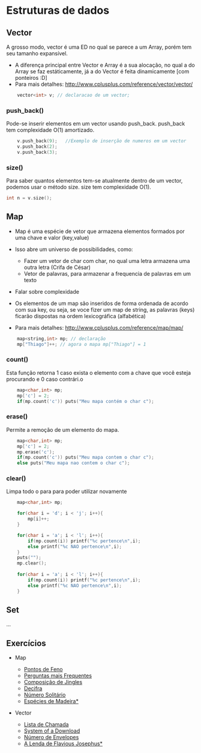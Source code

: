 
# Estruturas de dados 


## Vector

A grosso modo, vector é uma ED no qual se parece a um Array, porém tem seu tamanho expansível. 
- A diferença principal entre Vector e Array é a sua alocação, no qual a do Array se faz estáticamente, já a do Vector é feita dinamicamente [com ponteiros :D]
- Para mais detalhes: http://www.cplusplus.com/reference/vector/vector/

```cpp
	vector<int> v; // declaracao de um vector;
```


### push_back()

Pode-se inserir elementos em um vector usando push_back. push_back tem complexidade O(1) amortizado. 

```cpp
	v.push_back(9);   //Exemplo de inserção de numeros em um vector
	v.push_back(2);
	v.push_back(3);
```


### size()
Para saber quantos elementos tem-se atualmente dentro de um vector, podemos usar o método size. size tem complexidade O(1).
```cpp
int n = v.size();
```

## Map

- Map é uma espécie de vetor que armazena elementos formados por uma chave e valor (key,value)
- Isso abre um universo de possibilidades, como:
	- Fazer um vetor de char com char, no qual uma letra armazena uma outra letra (Crifa de César)
	- Vetor de palavras, para armazenar a frequencia de palavras em um texto

- Falar sobre complexidade 
- Os elementos de um map são inseridos de forma ordenada de acordo com sua key, ou seja, se voce fizer um     map de string, as palavras (keys) ficarão dispostas na ordem lexicográfica (alfabética)
- Para mais detalhes: http://www.cplusplus.com/reference/map/map/
```cpp
    map<string,int> mp; // declaração 
    mp["Thiago"]++; // agora o mapa mp["Thiago"] = 1
```
### count()
Esta função retorna 1 caso exista o elemento com a chave que você esteja procurando e 0 caso contrári.o
```cpp
	map<char,int> mp;
	mp['c'] = 2; 
	if(mp.count('c')) puts("Meu mapa contém o char c");
```
### erase()
Permite a remoção de um elemento do mapa.
```cpp
	map<char,int> mp;
	mp['c'] = 2; 
	mp.erase('c');
	if(mp.count('c')) puts("Meu mapa contem o char c");
	else puts("Meu mapa nao contem o char c");
```
### clear()
Limpa todo o para para poder utilizar novamente
```cpp
	map<char,int> mp;

	for(char i = 'd'; i < 'j'; i++){
		mp[i]++;
	}

	for(char i = 'a'; i < 'l'; i++){
		if(mp.count(i)) printf("%c pertence\n",i);
		else printf("%c NAO pertence\n",i);
	}
	puts("");
	mp.clear();
	
	for(char i = 'a'; i < 'l'; i++){
		if(mp.count(i)) printf("%c pertence\n",i);
		else printf("%c NAO pertence\n",i);
	}
```

## Set
...


## Exercícios

- Map
	- [Pontos de Feno](https://www.urionlinejudge.com.br/judge/pt/problems/view/1261)	 
	- [Perguntas mais Frequentes](https://www.urionlinejudge.com.br/judge/pt/problems/view/1553)
	- [Composição de Jingles](https://www.urionlinejudge.com.br/judge/pt/problems/view/1430)
	- [Decifra](https://www.urionlinejudge.com.br/judge/pt/runs/code/6602221)
	- [Número Solitário](https://www.urionlinejudge.com.br/judge/pt/problems/view/2091)
	- [Espécies de Madeira*](https://www.urionlinejudge.com.br/judge/pt/problems/view/1260)

- Vector
	- [Lista de Chamada](https://www.urionlinejudge.com.br/judge/pt/problems/view/2381)
	- [System of a Download](https://www.urionlinejudge.com.br/judge/pt/problems/view/2582)
	- [Número de Envelopes](https://www.urionlinejudge.com.br/judge/pt/problems/view/2341)
	- [A Lenda de Flavious Josephus*](https://www.urionlinejudge.com.br/judge/pt/problems/view/1030) 
